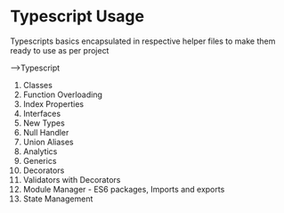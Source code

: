 # Typescript Usage

Typescripts basics encapsulated in respective helper files
to make them ready to use as per project

-->Typescript

1. Classes
2. Function Overloading
3. Index Properties
4. Interfaces
5. New Types
6. Null Handler
7. Union Aliases
8. Analytics
9. Generics
10. Decorators
11. Validators with Decorators
12. Module Manager - ES6 packages, Imports and exports
13. State Management
